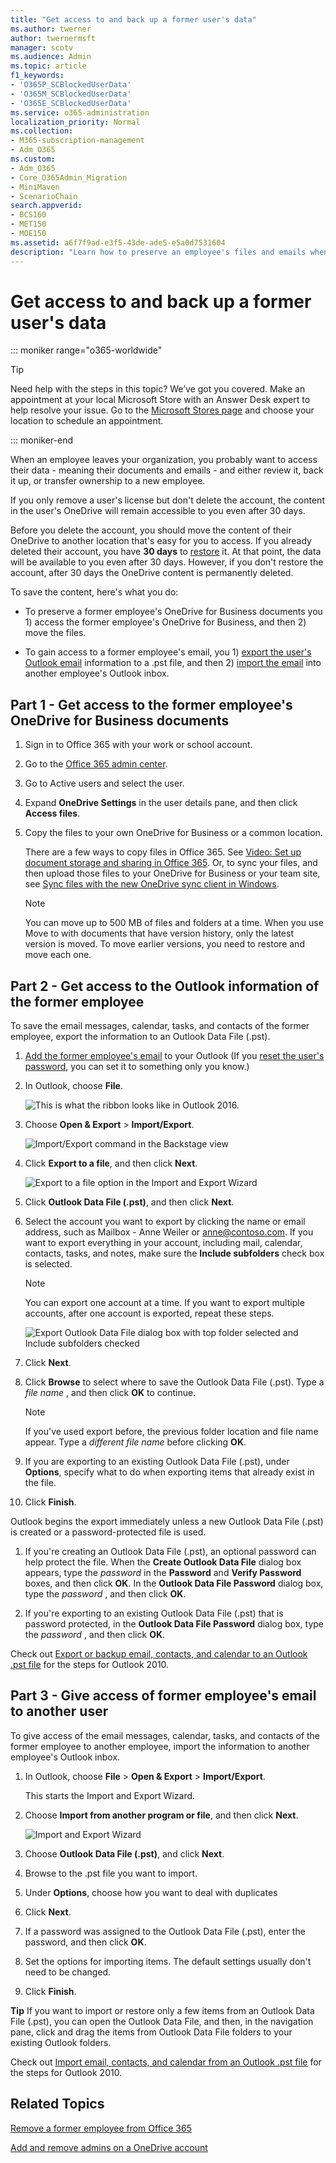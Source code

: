 ```yaml
---
title: "Get access to and back up a former user's data"
ms.author: twerner
author: twernermsft
manager: scotv
ms.audience: Admin
ms.topic: article
f1_keywords:
- 'O365P_SCBlockedUserData'
- 'O365M_SCBlockedUserData'
- 'O365E_SCBlockedUserData'
ms.service: o365-administration
localization_priority: Normal
ms.collection: 
- M365-subscription-management 
- Adm_O365
ms.custom:
- Adm_O365
- Core_O365Admin_Migration
- MiniMaven
- ScenarioChain
search.appverid:
- BCS160
- MET150
- MOE150
ms.assetid: a6f7f9ad-e3f5-43de-ade5-e5a0d7531604
description: "Learn how to preserve an employee's files and emails when the person leaves your organization."
---
```


# Get access to and back up a former user's data

::: moniker range="o365-worldwide"

> [!TIP]
> Need help with the steps in this topic? We’ve got you covered. Make an appointment at your local Microsoft Store with an Answer Desk expert to help resolve your issue. Go to the [Microsoft Stores page](https://go.microsoft.com/fwlink/?LinkID=2041482) and choose your location to schedule an appointment.

::: moniker-end
  
When an employee leaves your organization, you probably want to access their data - meaning their documents and emails - and either review it, back it up, or transfer ownership to a new employee.
  
If you only remove a user's license but don't delete the account, the content in the user's OneDrive will remain accessible to you even after 30 days.
  
Before you delete the account, you should move the content of their OneDrive to another location that's easy for you to access. If you already deleted their account, you have **30 days** to [restore](restore-user.md) it. At that point, the data will be available to you even after 30 days. However, if you don't restore the account, after 30 days the OneDrive content is permanently deleted. 
  
To save the content, here's what you do:
  
- To preserve a former employee's OneDrive for Business documents you 1) access the former employee's OneDrive for Business, and then 2) move the files.
    
- To gain access to a former employee's email, you 1) [export the user's Outlook email](#part-2---get-access-to-the-outlook-information-of-the-former-employee) information to a .pst file, and then 2) [import the email](#part-3---give-access-of-former-employees-email-to-another-user) into another employee's Outlook inbox. 
    
## Part 1 - Get access to the former employee's OneDrive for Business documents

1. Sign in to Office 365 with your work or school account. 
    
2. Go to the [Office 365 admin center](../admin-overview/about-the-admin-center.md).
    
3. Go to Active users and select the user.
    
4. Expand **OneDrive Settings** in the user details pane, and then click **Access files**.
    
5. Copy the files to your own OneDrive for Business or a common location.
    
    There are a few ways to copy files in Office 365. See [Video: Set up document storage and sharing in Office 365](https://support.office.com/article/6a41fb61-9c11-4adf-9b98-f7910fe1b0d2.aspx). Or, to sync your files, and then upload those files to your OneDrive for Business or your team site, see [Sync files with the new OneDrive sync client in Windows](https://support.office.com/article/615391c4-2bd3-4aae-a42a-858262e42a49.aspx).
    > [!NOTE]
    > You can move up to 500 MB of files and folders at a time.
    > When you use Move to with documents that have version history, only the latest version is moved. To move earlier versions, you need to restore and move each one. 
    
## Part 2 - Get access to the Outlook information of the former employee


To save the email messages, calendar, tasks, and contacts of the former employee, export the information to an Outlook Data File (.pst).
  
1. [Add the former employee's email](https://support.office.com/article/6e27792a-9267-4aa4-8bb6-c84ef146101b.aspx) to your Outlook (If you [reset the user's password](reset-passwords.md), you can set it to something only you know.)
    
2. In Outlook, choose **File**.
    
    ![This is what the ribbon looks like in Outlook 2016.](../media/d7f66ed3-9861-4521-b410-e86a58ab15a7.png)
  
3. Choose **Open &amp; Export** \> **Import/Export**.
    
    ![Import/Export command in the Backstage view](../media/6013919e-d8ce-4902-b7b4-78ff4260a2f8.jpg)
  
4. Click **Export to a file**, and then click **Next**.
    
    ![Export to a file option in the Import and Export Wizard](../media/458466a0-366b-4fbf-a2db-1919412c6527.jpg)
  
5. Click **Outlook Data File (.pst)**, and then click **Next**.
    
6. Select the account you want to export by clicking the name or email address, such as Mailbox - Anne Weiler or anne@contoso.com. If you want to export everything in your account, including mail, calendar, contacts, tasks, and notes, make sure the **Include subfolders** check box is selected. 
    
    > [!NOTE]
    > You can export one account at a time. If you want to export multiple accounts, after one account is exported, repeat these steps. 
  
    ![Export Outlook Data File dialog box with top folder selected and Include subfolders checked](../media/ce36616f-d76d-4ce2-b517-8ac4874e0971.jpg)
  
7. Click **Next**.
    
8. Click **Browse** to select where to save the Outlook Data File (.pst). Type a  *file name*  , and then click **OK** to continue. 
    
    > [!NOTE]
    > If you've used export before, the previous folder location and file name appear. Type a  *different file name*  before clicking **OK**. 
  
9. If you are exporting to an existing Outlook Data File (.pst), under **Options**, specify what to do when exporting items that already exist in the file.
    
10. Click **Finish**.
    
Outlook begins the export immediately unless a new Outlook Data File (.pst) is created or a password-protected file is used.
  
1. If you're creating an Outlook Data File (.pst), an optional password can help protect the file. When the **Create Outlook Data File** dialog box appears, type the  *password*  in the **Password** and **Verify Password** boxes, and then click **OK**. In the **Outlook Data File Password** dialog box, type the  *password*  , and then click **OK**.
    
2. If you're exporting to an existing Outlook Data File (.pst) that is password protected, in the **Outlook Data File Password** dialog box, type the  *password*  , and then click **OK**.
    
Check out [Export or backup email, contacts, and calendar to an Outlook .pst file](https://support.office.com/article/14252b52-3075-4e9b-be4e-ff9ef1068f91.aspx) for the steps for Outlook 2010. 
  
## Part 3 - Give access of former employee's email to another user
<a name="bkmk_import"> </a>

To give access of the email messages, calendar, tasks, and contacts of the former employee to another employee, import the information to another employee's Outlook inbox.
  
1. In Outlook, choose **File** \> **Open &amp; Export** \> **Import/Export**.
    
    This starts the Import and Export Wizard.
    
2. Choose **Import from another program or file**, and then click **Next**.
    
    ![Import and Export Wizard](../media/15cdd674-cd7b-492c-8e93-992cfa890f26.jpg)
  
3. Choose **Outlook Data File (.pst)**, and click **Next**.
    
4. Browse to the .pst file you want to import.
    
5. Under **Options**, choose how you want to deal with duplicates
    
6. Click **Next**.
    
7. If a password was assigned to the Outlook Data File (.pst), enter the password, and then click **OK**.
    
8. Set the options for importing items. The default settings usually don't need to be changed.
    
9. Click **Finish**.
    
 **Tip** If you want to import or restore only a few items from an Outlook Data File (.pst), you can open the Outlook Data File, and then, in the navigation pane, click and drag the items from Outlook Data File folders to your existing Outlook folders. 
  
Check out [Import email, contacts, and calendar from an Outlook .pst file](https://support.office.com/article/431a8e9a-f99f-4d5f-ae48-ded54b3440ac.aspx) for the steps for Outlook 2010. 
  
## Related Topics
[Remove a former employee from Office 365](remove-former-employee.md)

[Add and remove admins on a OneDrive account](https://github.com/MicrosoftDocs/OfficeDocs-SharePoint/blob/live/SharePoint/SharePointOnline/manage-user-profiles.md#add-and-remove-admins-on-a-onedrive-account)
  

